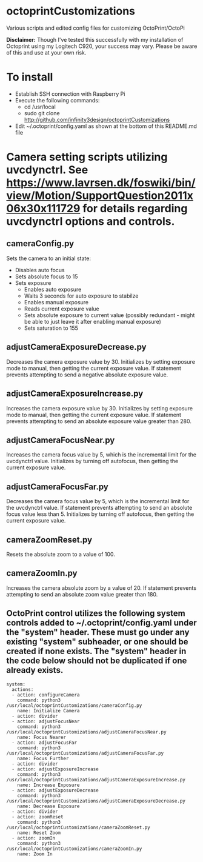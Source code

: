# octoprintCustomizations
Various scripts and edited config files for customizing OctoPrint/OctoPi

**Disclaimer:** Though I've tested this successfully with my installation of Octoprint using my Logitech C920, your success may vary. Please be aware of this and use at your own risk.

# To install
- Establish SSH connection with Raspberry Pi
- Execute the following commands:
  - cd /usr/local
  - sudo git clone http://github.com/infinity3design/octoprintCustomizations
- Edit ~/.octoprint/config.yaml as shown at the bottom of this README.md file
# Camera setting scripts utilizing uvcdynctrl. See https://www.lavrsen.dk/foswiki/bin/view/Motion/SupportQuestion2011x06x30x111729 for details regarding uvcdynctrl options and controls.
## cameraConfig.py
Sets the camera to an initial state:
- Disables auto focus
- Sets absolute focus to 15
- Sets exposure
  - Enables auto exposure
  - Waits 3 seconds for auto exposure to stabilze
  - Enables manual exposure
  - Reads current exposure value 
  - Sets absolute exposure to current value (possibly redundant - might be able to just leave it after enabling manual exposure)
  - Sets saturation to 155
## adjustCameraExposureDecrease.py
Decreases the camera exposure value by 30. Initializes by setting exposure mode to manual, then getting the current exposure value. If statement prevents attempting to send a negative absolute exposure value.
## adjustCameraExposureIncrease.py
Increases the camera exposure value by 30. Initializes by setting exposure mode to manual, then getting the current exposure value. If statement prevents attempting to send an absolute exposure value greater than 280.
## adjustCameraFocusNear.py
Increases the camera focus value by 5, which is the incremental limit for the uvcdynctrl value. Initializes by turning off autofocus, then getting the current exposure value.
## adjustCameraFocusFar.py
Decreases the camera focus value by 5, which is the incremental limit for the uvcdynctrl value. If statement prevents attempting to send an absolute focus value less than 5. Initializes by turning off autofocus, then getting the current exposure value.
## cameraZoomReset.py
Resets the absolute zoom to a value of 100.
## cameraZoomIn.py
Increases the camera absolute zoom by a value of 20. If statement prevents attempting to send an absolute zoom value greater than 180.
## OctoPrint control utilizes the following system controls added to ~/.octoprint/config.yaml under the "system" header. These must go under any existing "system" subheader, or one should be created if none exists. The "system" header in the code below should not be duplicated if one already exists.
```
system:
  actions:
  - action: configureCamera
    command: python3 /usr/local/octoprintCustomizations/cameraConfig.py
    name: Initialize Camera
  - action: divider
  - action: adjustFocusNear
    command: python3 /usr/local/octoprintCustomizations/adjustCameraFocusNear.py
    name: Focus Nearer
  - action: adjustFocusFar
    command: python3 /usr/local/octoprintCustomizations/adjustCameraFocusFar.py
    name: Focus Further
  - action: divider
  - action: adjustExposureIncrease
    command: python3 /usr/local/octoprintCustomizations/adjustCameraExposureIncrease.py
    name: Increase Exposure
  - action: adjustExposureDecrease
    command: python3 /usr/local/octoprintCustomizations/adjustCameraExposureDecrease.py
    name: Decrease Exposure
  - action: divider
  - action: zoomReset
    command: python3 /usr/local/octoprintCustomizations/cameraZoomReset.py
    name: Reset Zoom
  - action: zoomIn
    command: python3 /usr/local/octoprintCustomizations/cameraZoomIn.py
    name: Zoom In
```
